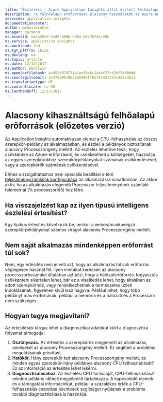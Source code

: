 ```yaml
---
title: "Észlelési - Azure Application Insights által észlelt felhőalapú erőforrások alacsony használatát intelligens |} Microsoft Docs"
description: "A felhőalapú erőforrások alacsony használatát az Azure Application insights szolgáltatással alkalmazások figyeléséhez."
services: application-insights
documentationcenter: 
author: mrbullwinkle
manager: carmonm
ms.assetid: ea2a28ed-4cd9-4006-bd5a-d4c76f4ec20b
ms.service: application-insights
ms.workload: tbd
ms.tgt_pltfrm: ibiza
ms.devlang: na
ms.topic: article
ms.date: 12/12/2017
ms.author: mbullwin
ms.openlocfilehash: 4c852d07d771a1eef0e6c2e4ef27cd36f31d8ddd
ms.sourcegitcommit: d247d29b70bdb3044bff6a78443f275c4a943b11
ms.translationtype: MT
ms.contentlocale: hu-HU
ms.lasthandoff: 12/13/2017
---
```

# <a name="low-utilization-of-cloud-resources-preview"></a>Alacsony kihasználtságú felhőalapú erőforrások (előzetes verzió)

Az Application Insights automatikusan elemzi a CPU-felhasználás az összes szerepkör-példány az alkalmazásban, és észleli a példányok biztosítanak alacsony Processzorigény mellett. Az észlelés lehetővé teszi, hogy csökkentse az Azure-erőforrások, és csökkentheti a költségeket, használja az egyes szerepkörökhöz szerepkörpéldányokat számának csökkentésével, vagy a szerepkörök számának csökkentésével.

Ehhez a szolgáltatáshoz nem speciális beállítási eltérő [teljesítményszámlálók konfigurálása](https://docs.microsoft.com/en-us/azure/application-insights/app-insights-performance-counters) az alkalmazásra vonatkozóan. Az akkor aktív, ha az alkalmazás elegendő Processzor teljesítményének számláló telemetriai (% processzoridő) hoz létre.

## <a name="when-would-i-get-this-type-of-smart-detection-notification"></a>Ha visszajelzést kap az ilyen típusú intelligens észlelési értesítést?
Egy tipikus értesítés következik be, amikor a webes/munkavégző szerepkörpéldányokat számos virágot alacsony Processzorigény mellett.

## <a name="does-my-app-definitely-consume-too-many-resources"></a>Nem saját alkalmazás mindenképpen erőforrást túl sok?
Nem, egy értesítés nem jelenti azt, hogy az alkalmazás túl sok erőforrás véglegesen használ fel. Ilyen mintákat keressen az alacsony processzorhasználat általában azt jelzi, hogy a hálózatierőforrás-fogyasztás csökkenteni sikertelen lehet, bár ez a viselkedés lehet, hogy általában az adott szerepkörhöz, vagy rendelkezhetnek a természetes üzleti indoklásának, figyelmen kívül lesz hagyva. Például lehet, hogy több példányt más erőforrások, például a memória és a hálózati és a Processzor nem szükséges.

## <a name="how-do-i-fix-it"></a>Hogyan tegye megjavítani?
Az értesítések tárgya lehet a diagnosztikai adatokat küld a diagnosztika folyamat támogatja:
1. **Osztályozás.** Az értesítés a szerepkörök megjeleníti az alkalmazás, amelyeket az alacsony Processzorigény mellett. Ez segíthet a probléma megoldásának prioritást.
2. **Hatókör.** Hány szerepkör tett alacsony Processzorigény mellett, és minden egyes szerepkör-hány példánya alacsony CPU felhasználását? Ez az információ az értesítés lehet lekérni.
3. **Diagnosztizálásához.** Az észlelési CPU funkcióját, CPU-felhasználását minden példány időbeli megjelenítő tartalmazza. A kapcsolódó elemek és a támogatási információkat, például a százalékos érték a CPU-felhasználás csatolása jelentések segítséget nyújtanak a probléma további diagnosztizálása is használja.
